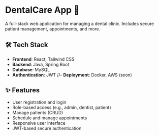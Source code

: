# DentalCare App 🦷

A full-stack web application for managing a dental clinic. Includes secure patient management, appointments, and more.

## 🛠 Tech Stack

- **Frontend**: React, Tailwind CSS
- **Backend**: Java, Spring Boot
- **Database**: MySQL
- **Authentication**: JWT
//- **Deployment**: Docker, AWS (soon)

## ✨ Features

- User registration and login
- Role-based access (e.g., admin, dentist, patient)
- Manage patients (CRUD)
- Schedule and manage appointments
- Responsive user interface
- JWT-based secure authentication


